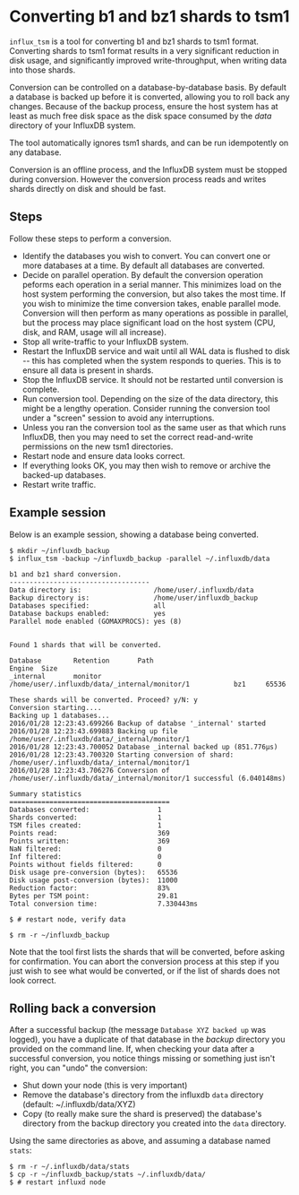 # Converting b1 and bz1 shards to tsm1
`influx_tsm` is a tool for converting b1 and bz1 shards to tsm1 format. Converting shards to tsm1 format results in a very significant reduction in disk usage, and significantly improved write-throughput, when writing data into those shards.

Conversion can be controlled on a database-by-database basis. By default a database is backed up before it is converted, allowing you to roll back any changes. Because of the backup process, ensure the host system has at least as much free disk space as the disk space consumed by the _data_ directory of your InfluxDB system.

The tool automatically ignores tsm1 shards, and can be run idempotently on any database.

Conversion is an offline process, and the InfluxDB system must be stopped during conversion. However the conversion process reads and writes shards directly on disk and should be fast.

## Steps
Follow these steps to perform a conversion.

* Identify the databases you wish to convert. You can convert one or more databases at a time. By default all databases are converted.
* Decide on parallel operation. By default the conversion operation peforms each operation in a serial manner. This minimizes load on the host system performing the conversion, but also takes the most time. If you wish to minimize the time conversion takes, enable parallel mode. Conversion will then perform as many operations as possible in parallel, but the process may place significant load on the host system (CPU, disk, and RAM, usage will all increase).
* Stop all write-traffic to your InfluxDB system.
* Restart the InfluxDB service and wait until all WAL data is flushed to disk -- this has completed when the system responds to queries. This is to ensure all data is present in shards.
* Stop the InfluxDB service. It should not be restarted until conversion is complete.
* Run conversion tool. Depending on the size of the data directory, this might be a lengthy operation. Consider running the conversion tool under a "screen" session to avoid any interruptions.
* Unless you ran the conversion tool as the same user as that which runs InfluxDB, then you may need to set the correct read-and-write permissions on the new tsm1 directories.
* Restart node and ensure data looks correct.
* If everything looks OK, you may then wish to remove or archive the backed-up databases.
* Restart write traffic.

## Example session
Below is an example session, showing a database being converted.

```
$ mkdir ~/influxdb_backup
$ influx_tsm -backup ~/influxdb_backup -parallel ~/.influxdb/data

b1 and bz1 shard conversion.
-----------------------------------
Data directory is:                  /home/user/.influxdb/data
Backup directory is:                /home/user/influxdb_backup
Databases specified:                all
Database backups enabled:           yes
Parallel mode enabled (GOMAXPROCS): yes (8)


Found 1 shards that will be converted.

Database        Retention       Path                                                    Engine  Size
_internal       monitor         /home/user/.influxdb/data/_internal/monitor/1           bz1     65536

These shards will be converted. Proceed? y/N: y
Conversion starting....
Backing up 1 databases...
2016/01/28 12:23:43.699266 Backup of databse '_internal' started
2016/01/28 12:23:43.699883 Backing up file /home/user/.influxdb/data/_internal/monitor/1
2016/01/28 12:23:43.700052 Database _internal backed up (851.776µs)
2016/01/28 12:23:43.700320 Starting conversion of shard: /home/user/.influxdb/data/_internal/monitor/1
2016/01/28 12:23:43.706276 Conversion of /home/user/.influxdb/data/_internal/monitor/1 successful (6.040148ms)

Summary statistics
========================================
Databases converted:                 1
Shards converted:                    1
TSM files created:                   1
Points read:                         369
Points written:                      369
NaN filtered:                        0
Inf filtered:                        0
Points without fields filtered:      0
Disk usage pre-conversion (bytes):   65536
Disk usage post-conversion (bytes):  11000
Reduction factor:                    83%
Bytes per TSM point:                 29.81
Total conversion time:               7.330443ms

$ # restart node, verify data

$ rm -r ~/influxdb_backup
```

Note that the tool first lists the shards that will be converted, before asking for confirmation. You can abort the conversion process at this step if you just wish to see what would be converted, or if the list of shards does not look correct.

## Rolling back a conversion
After a successful backup (the message `Database XYZ backed up` was logged), you have a duplicate of that database in the _backup_ directory you provided on the command line. If, when checking your data after a successful conversion, you notice things missing or something just isn't right, you can "undo"  the conversion:

- Shut down your node (this is very important)
- Remove the database's directory from the influxdb `data` directory (default: ~/.influxdb/data/XYZ)
- Copy (to really make sure the shard is preserved) the database's directory from the backup directory you created into the `data` directory.

Using the same directories as above, and assuming a database named `stats`:
```
$ rm -r ~/.influxdb/data/stats
$ cp -r ~/influxdb_backup/stats ~/.influxdb/data/
$ # restart influxd node
```
